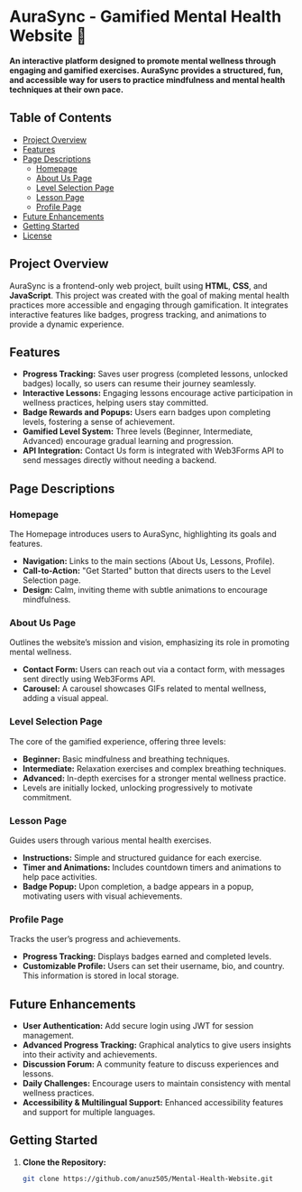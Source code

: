 # AuraSync - Gamified Mental Health Website 🌱

**An interactive platform designed to promote mental wellness through engaging and gamified exercises. AuraSync provides a structured, fun, and accessible way for users to practice mindfulness and mental health techniques at their own pace.**

## Table of Contents
- [Project Overview](#project-overview)
- [Features](#features)
- [Page Descriptions](#page-descriptions)
  - [Homepage](#homepage)
  - [About Us Page](#about-us-page)
  - [Level Selection Page](#level-selection-page)
  - [Lesson Page](#lesson-page)
  - [Profile Page](#profile-page)
- [Future Enhancements](#future-enhancements)
- [Getting Started](#getting-started)
- [License](#license)

## Project Overview
AuraSync is a frontend-only web project, built using **HTML**, **CSS**, and **JavaScript**. This project was created with the goal of making mental health practices more accessible and engaging through gamification. It integrates interactive features like badges, progress tracking, and animations to provide a dynamic experience.  

## Features
- **Progress Tracking:** Saves user progress (completed lessons, unlocked badges) locally, so users can resume their journey seamlessly.
- **Interactive Lessons:** Engaging lessons encourage active participation in wellness practices, helping users stay committed.
- **Badge Rewards and Popups:** Users earn badges upon completing levels, fostering a sense of achievement.
- **Gamified Level System:** Three levels (Beginner, Intermediate, Advanced) encourage gradual learning and progression.
- **API Integration:** Contact Us form is integrated with Web3Forms API to send messages directly without needing a backend.

## Page Descriptions

### Homepage
The Homepage introduces users to AuraSync, highlighting its goals and features.  
- **Navigation:** Links to the main sections (About Us, Lessons, Profile).
- **Call-to-Action:** "Get Started" button that directs users to the Level Selection page.
- **Design:** Calm, inviting theme with subtle animations to encourage mindfulness.

### About Us Page
Outlines the website’s mission and vision, emphasizing its role in promoting mental wellness.
- **Contact Form:** Users can reach out via a contact form, with messages sent directly using Web3Forms API.
- **Carousel:** A carousel showcases GIFs related to mental wellness, adding a visual appeal.

### Level Selection Page
The core of the gamified experience, offering three levels:
- **Beginner:** Basic mindfulness and breathing techniques.
- **Intermediate:** Relaxation exercises and complex breathing techniques.
- **Advanced:** In-depth exercises for a stronger mental wellness practice.
- Levels are initially locked, unlocking progressively to motivate commitment.

### Lesson Page
Guides users through various mental health exercises.
- **Instructions:** Simple and structured guidance for each exercise.
- **Timer and Animations:** Includes countdown timers and animations to help pace activities.
- **Badge Popup:** Upon completion, a badge appears in a popup, motivating users with visual achievements.

### Profile Page
Tracks the user’s progress and achievements.
- **Progress Tracking:** Displays badges earned and completed levels.
- **Customizable Profile:** Users can set their username, bio, and country. This information is stored in local storage.

## Future Enhancements
- **User Authentication:** Add secure login using JWT for session management.
- **Advanced Progress Tracking:** Graphical analytics to give users insights into their activity and achievements.
- **Discussion Forum:** A community feature to discuss experiences and lessons.
- **Daily Challenges:** Encourage users to maintain consistency with mental wellness practices.
- **Accessibility & Multilingual Support:** Enhanced accessibility features and support for multiple languages.

## Getting Started
1. **Clone the Repository:**
   ```bash
   git clone https://github.com/anuz505/Mental-Health-Website.git
